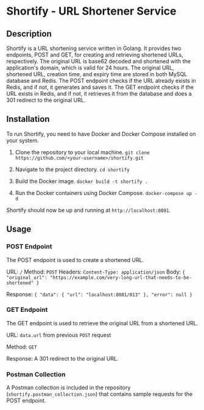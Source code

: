 Shortify - URL Shortener Service
================================

Description
-----------

Shortify is a URL shortening service written in Golang. It provides two endpoints, POST and GET, for creating and retrieving shortened URLs, respectively. The original URL is base62 decoded and shortened with the application's domain, which is valid for 24 hours. The original URL, shortened URL, creation time, and expiry time are stored in both MySQL database and Redis. The POST endpoint checks if the URL already exists in Redis, and if not, it generates and saves it. The GET endpoint checks if the URL exists in Redis, and if not, it retrieves it from the database and does a 301 redirect to the original URL.

Installation
------------

To run Shortify, you need to have Docker and Docker Compose installed on your system.

1.  Clone the repository to your local machine.
    `git clone https://github.com/<your-username>/shortify.git`

2.  Navigate to the project directory.
    `cd shortify`

3.  Build the Docker image.
    `docker build -t shortify .`

4.  Run the Docker containers using Docker Compose.
    `docker-compose up -d`

Shortify should now be up and running at `http://localhost:8081`.

Usage
-----

### POST Endpoint

The POST endpoint is used to create a shortened URL.

URL: `/`
Method: `POST`
Headers:
`Content-Type: application/json`
Body:
`{
    "original_url": "https://example.com/very-long-url-that-needs-to-be-shortened"
}`

Response:
`{
    "data": {
        "url": "localhost:8081/013"
    },
    "error": null
}`

### GET Endpoint

The GET endpoint is used to retrieve the original URL from a shortened URL.

URL: `data.url` from previous `POST` request

Method: `GET`

Response: A 301 redirect to the original URL.

### Postman Collection

A Postman collection is included in the repository (`shortify.postman_collection.json`) that contains sample requests for the POST endpoint.
